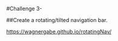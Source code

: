 #Challenge 3-

##Create a rotating/tilted navigation bar. 

https://wagnergabe.github.io/rotatingNav/